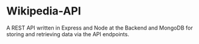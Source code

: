 # Wikipedia-API
A REST API written in Express and Node at the Backend and MongoDB for storing and retrieving data via the API endpoints.
